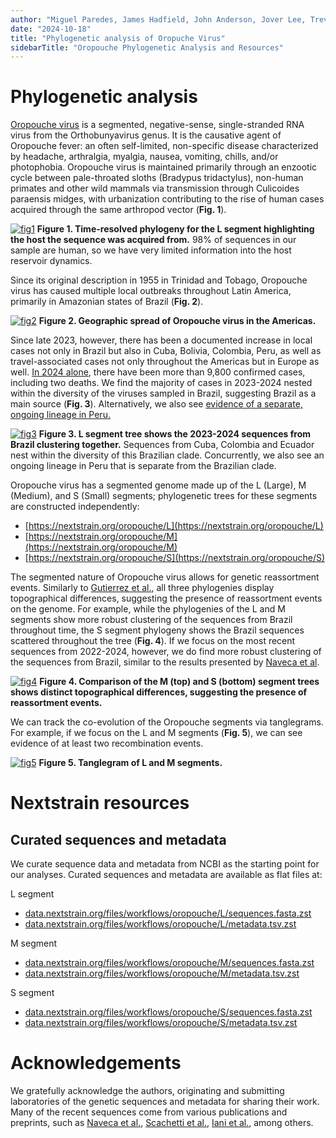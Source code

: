 ```yaml
---
author: "Miguel Paredes, James Hadfield, John Anderson, Jover Lee, Trevor Bedford"
date: "2024-10-18"
title: "Phylogenetic analysis of Oropuche Virus"
sidebarTitle: "Oropouche Phylogenetic Analysis and Resources"
---
```


# Phylogenetic analysis

[Oropouche virus](https://www.sciencedirect.com/science/article/pii/S016817022400011X#sec0003) is a segmented, negative-sense, single-stranded RNA virus from the Orthobunyavirus genus. It is the causative agent of Oropouche fever: an often self-limited, non-specific disease characterized by headache, arthralgia, myalgia, nausea, vomiting, chills, and/or photophobia. Oropouche virus is maintained primarily through an enzootic cycle between pale-throated sloths (Bradypus tridactylus), non-human primates and other wild mammals via transmission through Culicoides paraensis midges, with urbanization contributing to the rise of human cases acquired through the same arthropod vector (**Fig. 1**).


[![fig1](img/oropouche_host_view.png)](https://nextstrain.org/oropouche/L?c=host)
**Figure 1.  Time-resolved phylogeny for the L segment highlighting the host the sequence was acquired from.** 98% of sequences in our sample are human, so we have very limited information into the host reservoir dynamics.

Since its original description in 1955 in Trinidad and Tobago, Oropouche virus has caused multiple local outbreaks throughout Latin America, primarily in Amazonian states of Brazil (**Fig. 2**).

[![fig2](img/oropouche_country_map.png)](https://nextstrain.org/oropouche/L?p=grid)
**Figure 2. Geographic spread of Oropouche virus in the Americas.**

Since late 2023, however, there has been a documented increase in local cases not only in Brazil but also in Cuba, Bolivia, Colombia, Peru, as well as travel-associated cases not only throughout the Americas but in Europe as well. [In 2024 alone](https://www.paho.org/en/documents/epidemiological-update-oropouche-americas-region-6-september-2024), there have been more than 9,800 confirmed cases, including two deaths. We find the majority of cases in 2023-2024 nested within the diversity of the viruses sampled in Brazil, suggesting Brazil as a main source (**Fig. 3**). Alternatively, we also see [evidence of a separate, ongoing lineage in Peru.](https://nextstrain.org/staging/oropouche/L?f_country=Peru) 


[![fig3](img/oropouche_recent_seqs.png)](https://nextstrain.org/oropouche/L?dmin=1986-01-01&p=full)
**Figure 3. L segment tree shows the 2023-2024 sequences from Brazil clustering together.** Sequences from Cuba, Colombia and Ecuador nest within the diversity of this Brazilian clade. Concurrently, we also see an ongoing lineage in Peru that is separate from the Brazilian clade. 

Oropouche virus has a segmented genome made up of the L (Large), M (Medium), and S (Small) segments; phylogenetic trees for these segments are constructed independently: 
- [https://nextstrain.org/oropouche/L](https://nextstrain.org/oropouche/L) 
- [https://nextstrain.org/oropouche/M](https://nextstrain.org/oropouche/M) 
- [https://nextstrain.org/oropouche/S](https://nextstrain.org/oropouche/S)

The segmented nature of Oropouche virus allows for genetic reassortment events. Similarly to [Gutierrez et al.](https://pmc.ncbi.nlm.nih.gov/articles/PMC7022353/), all three phylogenies display topographical differences, suggesting the presence of reassortment events on the genome. For example, while the phylogenies of the L and M segments show more robust clustering of the sequences from Brazil throughout time, the S segment phylogeny shows the Brazil sequences scattered throughout the tree  (**Fig. 4**). If we focus on the most recent sequences from 2022-2024, however, we do find more robust clustering of the sequences from Brazil, similar to the results presented by [Naveca et al](https://www.nature.com/articles/s41591-024-03300-3). 


[![fig4](img/oropouche_s_and_m_segment.png)](https://nextstrain.org/oropouche/M:oropouche/S)
**Figure 4. Comparison of the M (top) and S (bottom) segment trees shows distinct topographical differences, suggesting the presence of reassortment events.**


We can track the co-evolution of the Oropouche segments via tanglegrams. For example, if we focus on the L and M segments (**Fig. 5**), we can see evidence of at least two recombination events.


[![fig5](img/oropouche_tanglegram.png)](https://nextstrain.org/oropouche/L:oropouche/M)
**Figure 5. Tanglegram of L and M segments.**

# Nextstrain resources

## Curated sequences and metadata

We curate sequence data and metadata from NCBI as the starting point for our analyses. Curated sequences and metadata are available as flat files at:

L segment

- [data.nextstrain.org/files/workflows/oropouche/L/sequences.fasta.zst](data.nextstrain.org/files/workflows/oropouche/L/sequences.fasta.zst)
- [data.nextstrain.org/files/workflows/oropouche/L/metadata.tsv.zst](data.nextstrain.org/files/workflows/oropouche/L/metadata.tsv.zst)

M segment

- [data.nextstrain.org/files/workflows/oropouche/M/sequences.fasta.zst](data.nextstrain.org/files/workflows/oropouche/M/sequences.fasta.zst)
- [data.nextstrain.org/files/workflows/oropouche/M/metadata.tsv.zst](data.nextstrain.org/files/workflows/oropouche/M/metadata.tsv.zst)

S segment

- [data.nextstrain.org/files/workflows/oropouche/S/sequences.fasta.zst](data.nextstrain.org/files/workflows/oropouche/S/sequences.fasta.zst)
- [data.nextstrain.org/files/workflows/oropouche/S/metadata.tsv.zst](data.nextstrain.org/files/workflows/oropouche/S/metadata.tsv.zst
)

# Acknowledgements

We gratefully acknowledge the authors, originating and submitting laboratories of the genetic sequences and metadata for sharing their work. Many of the recent sequences come from various publications and preprints, such as [Naveca et al.](https://www.nature.com/articles/s41591-024-03300-3), [Scachetti et al.](https://www.medrxiv.org/content/10.1101/2024.07.27.24310296v1.full), [Iani et al.](https://www.medrxiv.org/content/10.1101/2024.08.02.24311415v2.full), among others. 
